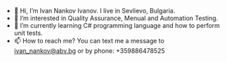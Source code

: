 - 👋 Hi, I’m Ivan Nankov Ivanov. I live in Sevlievo, Bulgaria.
- 👀 I’m interested in Quality Assurance, Menual and Automation Testing.
- 🌱 I’m currently learning C# programming language and how to perform unit tests.
- 📫 How to reach me? You can text me a message to ivan_nankov@abv.bg or by phone: +359886478525
